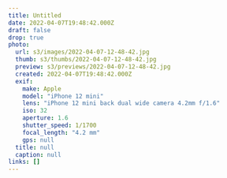 ```yaml
---
title: Untitled
date: 2022-04-07T19:48:42.000Z
draft: false
drop: true
photo:
  url: s3/images/2022-04-07-12-48-42.jpg
  thumb: s3/thumbs/2022-04-07-12-48-42.jpg
  preview: s3/previews/2022-04-07-12-48-42.jpg
  created: 2022-04-07T19:48:42.000Z
  exif:
    make: Apple
    model: "iPhone 12 mini"
    lens: "iPhone 12 mini back dual wide camera 4.2mm f/1.6"
    iso: 32
    aperture: 1.6
    shutter_speed: 1/1700
    focal_length: "4.2 mm"
    gps: null
  title: null
  caption: null
links: []
---
```

